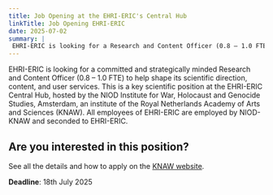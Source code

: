 ```yaml
---
title: Job Opening at the EHRI-ERIC's Central Hub
linkTitle: Job Opening EHRI-ERIC
date: 2025-07-02
summary: |
 EHRI-ERIC is looking for a Research and Content Officer (0.8 – 1.0 FTE) to work in the Central Hub in Asmterdam.
---
```


EHRI-ERIC is looking for a committed and strategically minded Research and Content Officer (0.8 – 1.0 FTE) to help shape its scientific direction, content, and user services. This is a key scientific position at the EHRI-ERIC Central Hub, hosted by the NIOD Institute for War, Holocaust and Genocide Studies, Amsterdam, an institute of the Royal Netherlands Academy of Arts and Sciences (KNAW). All employees of EHRI-ERIC are employed by NIOD-KNAW and seconded to EHRI-ERIC.

## Are you interested in this position?
See all the details and how to apply on the [KNAW website](https://vacatures.knaw.nl/job/Amsterdam-EHRI-ERIC-Research-and-Content-Officer-NIOD/1164707355/).

**Deadline**: 18th July 2025
